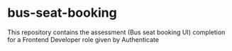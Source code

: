 # bus-seat-booking
This repository contains the assessment (Bus seat booking UI) completion for a Frontend Developer role given by Authenticate 
